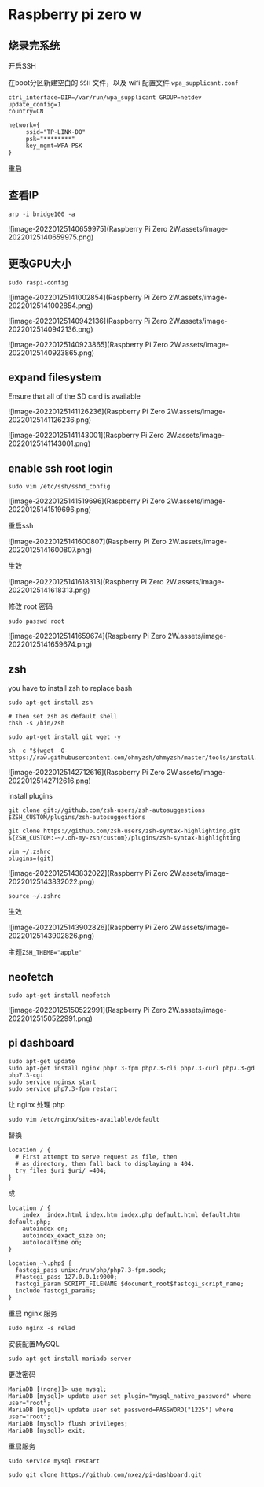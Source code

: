# Raspberry pi zero w

## 烧录完系统

开启SSH

在boot分区新建空白的 `SSH` 文件，以及 wifi 配置文件 `wpa_supplicant.conf`

```shell
ctrl_interface=DIR=/var/run/wpa_supplicant GROUP=netdev
update_config=1
country=CN

network={
     ssid="TP-LINK-DO"
     psk="********"
     key_mgmt=WPA-PSK
}
```

重启

## 查看IP

`arp -i bridge100 -a`

![image-20220125140659975](Raspberry Pi Zero 2W.assets/image-20220125140659975.png)

## 更改GPU大小

`sudo raspi-config`

![image-20220125141002854](Raspberry Pi Zero 2W.assets/image-20220125141002854.png)

![image-20220125140942136](Raspberry Pi Zero 2W.assets/image-20220125140942136.png)

![image-20220125140923865](Raspberry Pi Zero 2W.assets/image-20220125140923865.png)

## expand filesystem

Ensure that all of the SD card is available

![image-20220125141126236](Raspberry Pi Zero 2W.assets/image-20220125141126236.png)

![image-20220125141143001](Raspberry Pi Zero 2W.assets/image-20220125141143001.png)

## enable ssh root login

`sudo vim /etc/ssh/sshd_config`

![image-20220125141519696](Raspberry Pi Zero 2W.assets/image-20220125141519696.png)

重启ssh

![image-20220125141600807](Raspberry Pi Zero 2W.assets/image-20220125141600807.png)

生效

![image-20220125141618313](Raspberry Pi Zero 2W.assets/image-20220125141618313.png)

修改 root 密码

`sudo passwd root`

![image-20220125141659674](Raspberry Pi Zero 2W.assets/image-20220125141659674.png)

## zsh

you have to install zsh to replace bash

```shell
sudo apt-get install zsh

# Then set zsh as default shell
chsh -s /bin/zsh

sudo apt-get install git wget -y

sh -c "$(wget -O- https://raw.githubusercontent.com/ohmyzsh/ohmyzsh/master/tools/install.sh)"
```

![image-20220125142712616](Raspberry Pi Zero 2W.assets/image-20220125142712616.png)

install plugins

`git clone git://github.com/zsh-users/zsh-autosuggestions $ZSH_CUSTOM/plugins/zsh-autosuggestions`

`git clone https://github.com/zsh-users/zsh-syntax-highlighting.git ${ZSH_CUSTOM:-~/.oh-my-zsh/custom}/plugins/zsh-syntax-highlighting`

```shell
vim ~/.zshrc
plugins=(git)
```

![image-20220125143832022](Raspberry Pi Zero 2W.assets/image-20220125143832022.png)

`source ~/.zshrc`

生效

![image-20220125143902826](Raspberry Pi Zero 2W.assets/image-20220125143902826.png)

主题`ZSH_THEME="apple"`

## neofetch

`sudo apt-get install neofetch`

![image-20220125150522991](Raspberry Pi Zero 2W.assets/image-20220125150522991.png)

## pi dashboard

```shell
sudo apt-get update
sudo apt-get install nginx php7.3-fpm php7.3-cli php7.3-curl php7.3-gd php7.3-cgi
sudo service nginsx start
sudo service php7.3-fpm restart
```

让 nginx 处理 php

`sudo vim /etc/nginx/sites-available/default`

替换

```
location / {
  # First attempt to serve request as file, then
  # as directory, then fall back to displaying a 404.
  try_files $uri $uri/ =404;
}
```

成

```
location / {
	index  index.html index.htm index.php default.html default.htm default.php;
	autoindex on;
	autoindex_exact_size on;
	autolocaltime on;
}
 
location ~\.php$ {
  fastcgi_pass unix:/run/php/php7.3-fpm.sock;
  #fastcgi_pass 127.0.0.1:9000;
  fastcgi_param SCRIPT_FILENAME $document_root$fastcgi_script_name;
  include fastcgi_params;
}
```

重启 nginx 服务

`sudo nginx -s relad`

安装配置MySQL

`sudo apt-get install mariadb-server`

更改密码

```shell
MariaDB [(none)]> use mysql;
MariaDB [mysql]> update user set plugin="mysql_native_password" where user="root";
MariaDB [mysql]> update user set password=PASSWORD("1225") where user="root";
MariaDB [mysql]> flush privileges;
MariaDB [mysql]> exit;
```

重启服务

`sudo service mysql restart`

```
sudo git clone https://github.com/nxez/pi-dashboard.git
```

